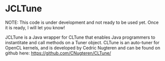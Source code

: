 # JCLTune

NOTE: This code is under development and not ready to be used yet. Once it is ready, I will let you know!

JCLTune is a Java wrapper for CLTune that enables Java programmers to instantitate and call methods on a Tuner object. CLTune is an auto-tuner for OpenCL kernels, and is developed by Cedric Nugteren and can be found on github here: https://github.com/CNugteren/CLTune/
